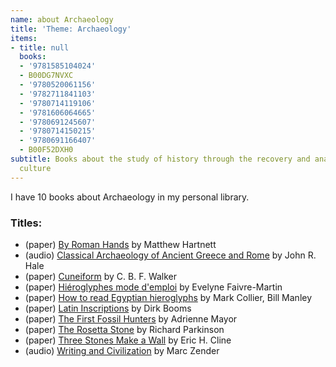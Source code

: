 ```yaml
---
name: about Archaeology
title: 'Theme: Archaeology'
items:
- title: null
  books:
  - '9781585104024'
  - B00DG7NVXC
  - '9780520061156'
  - '9782711841103'
  - '9780714119106'
  - '9781606064665'
  - '9780691245607'
  - '9780714150215'
  - '9780691166407'
  - B00F52DXH0
subtitle: Books about the study of history through the recovery and analysis of material
  culture
---
```

I have 10 books about Archaeology in my personal library.

### Titles:
- (paper) [By Roman Hands](/books/info/9781585104024) by Matthew Hartnett
- (audio) [Classical Archaeology of Ancient Greece and Rome](/books/info/B00DG7NVXC) by John R. Hale
- (paper) [Cuneiform](/books/info/9780520061156) by C. B. F. Walker
- (paper) [Hiéroglyphes mode d'emploi](/books/info/9782711841103) by Evelyne Faivre-Martin
- (paper) [How to read Egyptian hieroglyphs](/books/info/9780714119106) by Mark Collier, Bill Manley
- (paper) [Latin Inscriptions](/books/info/9781606064665) by Dirk Booms
- (paper) [The First Fossil Hunters](/books/info/9780691245607) by Adrienne Mayor
- (paper) [The Rosetta Stone](/books/info/9780714150215) by Richard Parkinson
- (paper) [Three Stones Make a Wall](/books/info/9780691166407) by Eric H. Cline
- (audio) [Writing and Civilization](/books/info/B00F52DXH0) by Marc Zender
